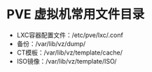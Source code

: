 # PVE 虚拟机常用文件目录

- LXC容器配置文件：/etc/pve/lxc/<CTID>.conf
- 备份：/var/lib/vz/dump/
- CT模板：/var/lib/vz/template/cache/
- ISO镜像：/var/lib/vz/template/ISO/
